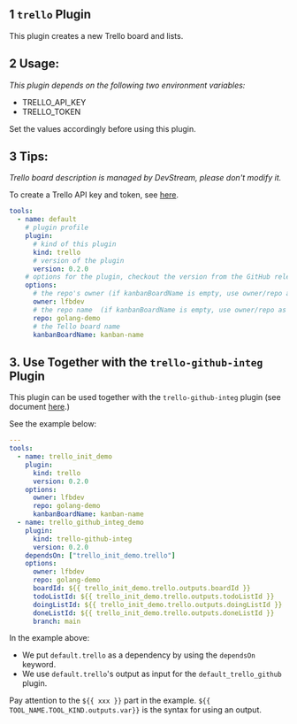 ## 1 `trello` Plugin

This plugin creates a new Trello board and lists.

## 2 Usage:

_This plugin depends on the following two environment variables:_

- TRELLO_API_KEY
- TRELLO_TOKEN

Set the values accordingly before using this plugin.

## 3 Tips:
_Trello board description is managed by DevStream, please don't modify it._

To create a Trello API key and token, see [here](https://trello.com/app-key).

```yaml
tools:
  - name: default
    # plugin profile
    plugin:
      # kind of this plugin
      kind: trello
      # version of the plugin
      version: 0.2.0
    # options for the plugin, checkout the version from the GitHub releases
    options:
      # the repo's owner (if kanbanBoardName is empty, use owner/repo as the boardname)
      owner: lfbdev
      # the repo name  (if kanbanBoardName is empty, use owner/repo as the boardname)
      repo: golang-demo
      # the Tello board name 
      kanbanBoardName: kanban-name
```

## 3. Use Together with the `trello-github-integ` Plugin

This plugin can be used together with the `trello-github-integ` plugin (see document [here](./trello-github-integ_plugin.md).)

See the example below:

```yaml
---
tools:
  - name: trello_init_demo
    plugin:
      kind: trello
      version: 0.2.0
    options:
      owner: lfbdev
      repo: golang-demo
      kanbanBoardName: kanban-name
  - name: trello_github_integ_demo
    plugin:
      kind: trello-github-integ
      version: 0.2.0
    dependsOn: ["trello_init_demo.trello"]
    options:
      owner: lfbdev
      repo: golang-demo
      boardId: ${{ trello_init_demo.trello.outputs.boardId }}
      todoListId: ${{ trello_init_demo.trello.outputs.todoListId }}
      doingListId: ${{ trello_init_demo.trello.outputs.doingListId }}
      doneListId: ${{ trello_init_demo.trello.outputs.doneListId }}
      branch: main
```

In the example above:

- We put `default.trello` as a dependency by using the `dependsOn` keyword.
- We use `default.trello`'s output as input for the `default_trello_github` plugin.

Pay attention to the `${{ xxx }}` part in the example. `${{ TOOL_NAME.TOOL_KIND.outputs.var}}` is the syntax for using an output.
